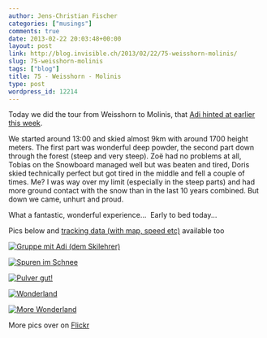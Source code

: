 ```yaml
---
author: Jens-Christian Fischer
categories: ["musings"]
comments: true
date: 2013-02-22 20:03:48+00:00
layout: post
link: http://blog.invisible.ch/2013/02/22/75-weisshorn-molinis/
slug: 75-weisshorn-molinis
tags: ["blog"]
title: 75 - Weisshorn - Molinis
type: post
wordpress_id: 12214
---
```


Today we did the tour from Weisshorn to Molinis, that [Adi hinted at earlier this week](http://blog.invisible.ch/2013/02/19/78-amazing/).

We started around 13:00 and skied almost 9km with around 1700 height meters. The first part was wonderful deep powder, the second part down through the forest (steep and very steep). Zoë had no problems at all, Tobias on the Snowboard managed well but was beaten and tired, Doris skied technically perfect but got tired in the middle and fell a couple of times. Me? I was way over my limit (especially in the steep parts) and had more ground contact with the snow than in the last 10 years combined. But down we came, unhurt and proud.

What a fantastic, wonderful experience...  Early to bed today...

Pics below and [tracking data (with map, speed etc)](http://www.runtastic.com/en/users/Jens-Christian-Fischer/sport-sessions/47577897) available too

[![Gruppe mit Adi (dem Skilehrer)](http://farm9.staticflickr.com/8228/8497680681_ed3da7ccbb.jpg)](http://www.flickr.com/photos/jcfischer/8497680681/)

[![Spuren im Schnee](http://farm9.staticflickr.com/8234/8497681413_437e9335f2.jpg)](http://www.flickr.com/photos/jcfischer/8497681413/)

[![Pulver gut!](http://farm9.staticflickr.com/8243/8497681793_8191653de3.jpg)](http://www.flickr.com/photos/jcfischer/8497681793/)

[![Wonderland](http://farm9.staticflickr.com/8375/8497690145_da3a5b9123.jpg)](http://www.flickr.com/photos/jcfischer/8497690145/)

[![More Wonderland](http://farm9.staticflickr.com/8523/8497690363_20839ed0ea.jpg)](http://www.flickr.com/photos/jcfischer/8497690363/)

More pics over on [Flickr](http://www.flickr.com/photos/jcfischer/sets/72157632832993960/)
